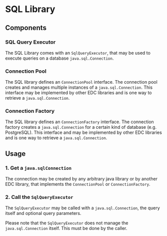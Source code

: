 # SQL Library

## Components

### SQL Query Executor

The SQL Library comes with an `SqlQueryExecutor`, that may be used to execute queries on a
database `java.sql.Connection`.

### Connection Pool

The SQL library defines an `ConnectionPool` interface. The connection pool creates and manages multiple instances of
a `java.sql.Connection`. This interface may be implemented by other EDC libraries and is one way to retrieve
a `java.sql.Connection`.

### Connection Factory

The SQL library defines an `ConnectionFactory` interface. The connection factory creates a `java.sql.Connection` for a
certain kind of database (e.g. PostgreSQL). This interface and may be implemented by other EDC libraries and is one way
to retrieve a `java.sql.Connection`.

## Usage

### 1. Get a `java.sqlConnection`

The connection may be created by any arbitrary java library or by another EDC library, that implements
the `ConnectionPool` or `ConnectionFactory`.

### 2. Call the `SqlQueryExecutor`

The `SqlQueryExecutor` may be called with a `java.sql.Connection`, the query itself and optional query parameters.

Please note that the `SqlQueryExecutor` does not manage the `java.sql.Connection` itself. This must be done by the
caller.
